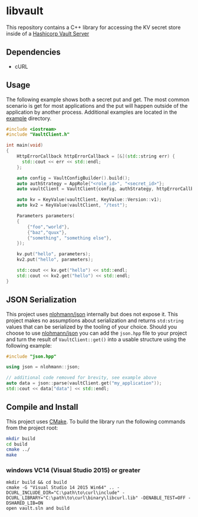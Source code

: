 # libvault

This repository contains a C++ library for accessing the KV secret store inside of a [Hashicorp Vault Server](https://www.vaultproject.io/)

## Dependencies

* cURL

## Usage

The following example shows both a secret put and get. The most common scenario is get for most applications and the put will happen outside of the application by another process. Additional examples are located in the [example](example) directory.

```cpp
#include <iostream>
#include "VaultClient.h"

int main(void)
{
    HttpErrorCallback httpErrorCallback = [&](std::string err) {
      std::cout << err << std::endl;
    };

    auto config = VaultConfigBuilder().build();
    auto authStrategy = AppRole{"<role_id>", "<secret_id>"};
    auto vaultClient = VaultClient{config, authStrategy, httpErrorCallback};

    auto kv = KeyValue(vaultClient, KeyValue::Version::v1);
    auto kv2 = KeyValue(vaultClient, "/test");

    Parameters parameters(
    {
        {"foo","world"},
        {"baz","quux"},
        {"something", "something else"},
    });

    kv.put("hello", parameters);
    kv2.put("hello", parameters);

    std::cout << kv.get("hello") << std::endl;
    std::cout << kv2.get("hello") << std::endl;
}
```

## JSON Serialization

This project uses [nlohmann/json](https://github.com/nlohmann/json) internally but does not expose it. This project makes no assumptions about serialization and returns `std:string` values that can be serialized by the tooling of your choice. Should you choose to use [nlohmann/json](https://github.com/nlohmann/json) you can add the `json.hpp` file to your project and turn the result of  `VaultClient::get()` into a usable structure using the following example:

```cpp
#include "json.hpp"

using json = nlohmann::json;

// additional code removed for brevity, see example above
auto data = json::parse(vaultClient.get("my_application"));
std::cout << data["data"] << std::endl;
```

## Compile and Install

This project uses [CMake](https://cmake.org/). To build the library run the following commands from the project root:

```sh
mkdir build
cd build
cmake ../
make
```

### windows VC14 (Visual Studio 2015) or greater
```
mkdir build && cd build
cmake -G "Visual Studio 14 2015 Win64" .. -DCURL_INCLUDE_DIR="C:\path\to\curl\include" -DCURL_LIBRARY="C:\path\to\curl\binary\libcurl.lib" -DENABLE_TEST=OFF -DSHARED_LIB=ON
open vault.sln and build

```
